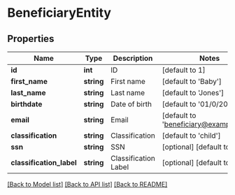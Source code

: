 # BeneficiaryEntity

## Properties
Name | Type | Description | Notes
------------ | ------------- | ------------- | -------------
**id** | **int** | ID | [default to 1]
**first_name** | **string** | First name | [default to 'Baby']
**last_name** | **string** | Last name | [default to 'Jones']
**birthdate** | **string** | Date of birth | [default to '01/0/2010']
**email** | **string** | Email | [default to 'beneficiary@example.com']
**classification** | **string** | Classification | [default to 'child']
**ssn** | **string** | SSN | [optional] [default to '0']
**classification_label** | **string** | Classification Label | [optional] [default to '0']

[[Back to Model list]](../README.md#documentation-for-models) [[Back to API list]](../README.md#documentation-for-api-endpoints) [[Back to README]](../README.md)

